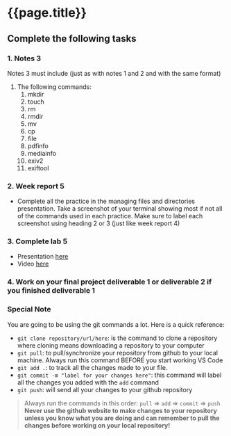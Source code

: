 

# {{page.title}}

## Complete the following tasks
### 1. Notes 3
Notes 3 must include (just as with notes 1 and 2 and with the same format)
1. The following commands:
   1. mkdir
   2. touch
   3. rm
   4. rmdir
   5. mv
   6. cp
   7. file
   8. pdfinfo
   9. mediainfo
   10. exiv2
   11. exiftool

### 2. Week report 5
* Complete all the practice in the managing files and directories presentation. Take a screenshot of your terminal showing most if not all of the commands used in each practice. Make sure to label each screenshot using heading 2 or 3 (just like week report 4)

### 3. Complete lab 5
* Presentation [here](https://rapurl.live/f6n)
* Video [here](https://youtu.be/DehHVadtKww)

### 4. Work on your final project deliverable 1 or deliverable 2 if you finished deliverable 1

### Special Note
You are going to be using the git commands a lot. Here is a quick reference:
* `git clone repository/url/here`: is the command to clone a repository where cloning means downloading a repository to your computer
* `git pull`: to pull/synchronize your repository from github to your local machine. Always run this command BEFORE you start working VS Code
* `git add .`: to track all the changes made to your file. 
* `git commit -m "label for your changes here"`: this command will label all the changes you added with the `add` command
* `git push`: will send all your changes to your github repository

> Always run the commands in this order: `pull` =>  `add` =>  `commit` => `push` 
> **Never use the github website to make changes to your repository unless you know what you are doing and can remember to pull the changes before working on your local repository!**
